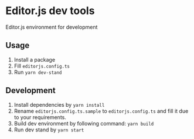 # Editor.js dev tools

Editor.js environment for development

## Usage 

1. Install a package
2. Fill `editorjs.config.ts`
3. Run `yarn dev-stand`

## Development

1. Install dependencies by `yarn install`
2. Rename `editorjs.config.ts.sample` to `editorjs.config.ts` and fill it due to your requirements.
3. Build dev environment by following command: `yarn build`
4. Run dev stand by `yarn start`


